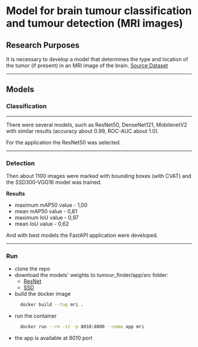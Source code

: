 # Model for brain tumour classification and tumour detection (MRI images)

## Research Purposes

It is necessary to develop a model that determines the type and location of the tumor (if present) in an MRI image of the brain. 
[Source Dataset](https://www.kaggle.com/datasets/sayemprodhanananta/brain-mri-dataset-containing-8-classes)
____________

## Models

### Classification
-------
There were several models, such as ResNet50, DenseNet121, MobilenetV2 with similar results (accuracy about 0.99, ROC-AUC about 1.0).

For the application the ResNet50 was selected.

___________________

### Detection

Then about 1100 images were marked with bounding boxes (with CVAT) and the SSD300-VGG16 model was trained.

**Results**

- maximum mAP50 value - 1,00
- mean mAP50 value - 0,81
- maximum IoU value - 0,97
- mean IoU value - 0,62

And with best models the FastAPI application were developed.
_____
### Run

- clone the repo
- download the models' weights to tumour_finder/app/src folder:
  - [ResNet](https://drive.google.com/file/d/1ZLUfMwoFxCFxz984oBk-UMMP6IYP-44Q/view?usp=sharing)
  - [SSD](https://drive.google.com/file/d/1FAu5rlUgqlY5jKlBD9yObAk6fvBjNwVU/view?usp=sharing)
- build the docker image
  ```bash
	docker build --tag mri .
  ```
- run the container
  ```bash
	docker run --rm -it -p 8010:8000 --name app mri
  ```
- the app is available at 8010 port
